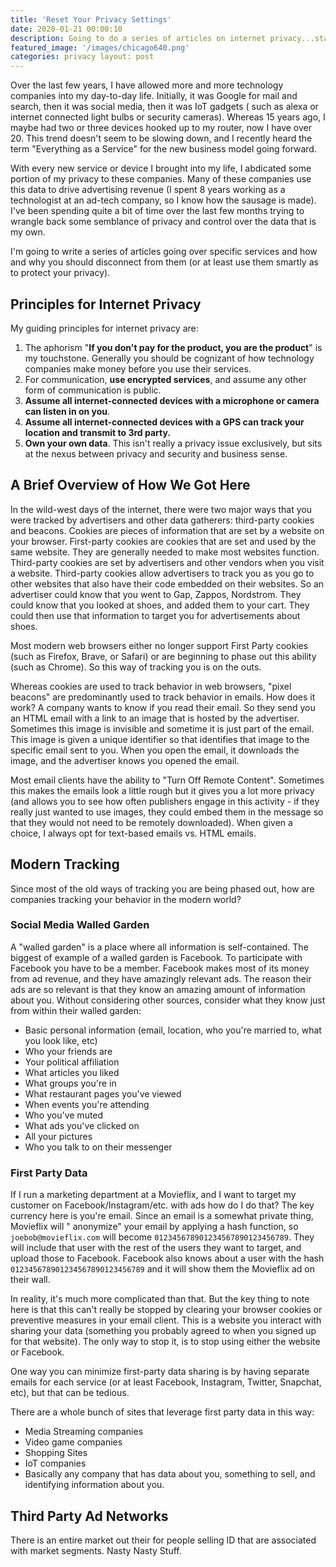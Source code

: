 ```yaml
---
title: 'Reset Your Privacy Settings'
date: 2020-01-21 00:00:10
description: Going to do a series of articles on internet privacy...starting here 
featured_image: '/images/chicago640.png' 
categories: privacy layout: post
---
```


Over the last few years, I have allowed more and more technology companies into my day-to-day life. Initially, it was
Google for mail and search, then it was social media, then it was IoT gadgets (
such as alexa or internet connected light bulbs or security cameras). Whereas 15 years ago, I maybe had two or three
devices hooked up to my router, now I have over 20. This trend doesn't seem to be slowing down, and I recently heard the
term "Everything as a Service" for the new business model going forward.

With every new service or device I brought into my life, I abdicated some portion of my privacy to these companies. Many
of these companies use this data to drive advertising revenue (I spent 8 years working as a technologist at an ad-tech
company, so I know how the sausage is made). I've been spending quite a bit of time over the last few months trying to
wrangle back some semblance of privacy and control over the data that is my own.

I'm going to write a series of articles going over specific services and how and why you should disconnect from them (or
at least use them smartly as to protect your privacy).

## Principles for Internet Privacy

My guiding principles for internet privacy are:

1. The aphorism "**If you don't pay for the product, you are the product**" is my touchstone. Generally you should be
   cognizant of how technology companies make money before you use their services.
2. For communication, **use encrypted services**, and assume any other form of communication is public.
3. **Assume all internet-connected devices with a microphone or camera can listen in on you**.
4. **Assume all internet-connected devices with a GPS can track your location and transmit to 3rd party.**
5. **Own your own data**. This isn't really a privacy issue exclusively, but sits at the nexus between privacy and
   security and business sense.

## A Brief Overview of How We Got Here

In the wild-west days of the internet, there were two major ways that you were tracked by advertisers and other data
gatherers: third-party cookies and beacons. Cookies are pieces of information that are set by a website on your browser.
First-party cookies are cookies that are set and used by the same website. They are generally needed to make most
websites function. Third-party cookies are set by advertisers and other vendors when you visit a website. Third-party
cookies allow advertisers to track you as you go to other websites that also have their code embedded on their websites.
So an advertiser could know that you went to Gap, Zappos, Nordstrom. They could know that you looked at shoes, and added
them to your cart. They could then use that information to target you for advertisements about shoes.

Most modern web browsers either no longer support First Party cookies (such as Firefox, Brave, or Safari) or are
beginning to phase out this ability (such as Chrome). So this way of tracking you is on the outs.

Whereas cookies are used to track behavior in web browsers, "pixel beacons" are predominantly used to track behavior in
emails. How does it work? A company wants to know if you read their email. So they send you an HTML email with a link to
an image that is hosted by the advertiser. Sometimes this image is invisible and sometime it is just part of the email.
This image is given a unique identifier so that identifies that image to the specific email sent to you. When you open
the email, it downloads the image, and the advertiser knows you opened the email.

Most email clients have the ability to "Turn Off Remote Content". Sometimes this makes the emails look a little rough
but it gives you a lot more privacy (and allows you to see how often publishers engage in this activity - if they really
just wanted to use images, they could embed them in the message so that they would not need to be remotely downloaded).
When given a choice, I always opt for text-based emails vs. HTML emails.

## Modern Tracking

Since most of the old ways of tracking you are being phased out, how are companies tracking your behavior in the modern
world?

### Social Media Walled Garden

A "walled garden" is a place where all information is self-contained. The biggest of example of a walled garden is
Facebook. To participate with Facebook you have to be a member. Facebook makes most of its money from ad revenue, and
they have amazingly relevant ads. The reason their ads are so relevant is that they know an amazing amount of
information about you. Without considering other sources, consider what they know just from within their walled garden:

* Basic personal information (email, location, who you're married to, what you look like, etc)
* Who your friends are
* Your political affiliation
* What articles you liked
* What groups you're in
* What restaurant pages you've viewed
* When events you're attending
* Who you've muted
* What ads you've clicked on
* All your pictures
* Who you talk to on their messenger

### First Party Data

If I run a marketing department at a Movieflix, and I want to target my customer on Facebook/Instagram/etc. with ads how
do I do that? The key currency here is you're email. Since an email is a somewhat private thing, Movieflix will "
anonymize" your email by applying a hash function, so `joebob@movieflix.com` will
become `012345678901234567890123456789`. They will include that user with the rest of the users they want to target, and
upload those to Facebook. Facebook also knows about a user with the hash  `012345678901234567890123456789` and it will
show them the Movieflix ad on their wall.

In reality, it's much more complicated than that. But the key thing to note here is that this can't really be stopped by
clearing your browser cookies or preventive measures in your email client. This is a website you interact with sharing
your data (something you probably agreed to when you signed up for that website). The only way to stop it, is to stop
using either the website or Facebook.

One way you can minimize first-party data sharing is by having separate emails for each service (or at least Facebook,
Instagram, Twitter, Snapchat, etc), but that can be tedious.

There are a whole bunch of sites that leverage first party data in this way:
* Media Streaming companies
* Video game companies
* Shopping Sites
* IoT companies
* Basically any company that has data about you, something to sell, and identifying information about you.

## Third Party Ad Networks

There is an entire market out their for people selling ID that are associated with market segments.  Nasty Nasty Stuff.

